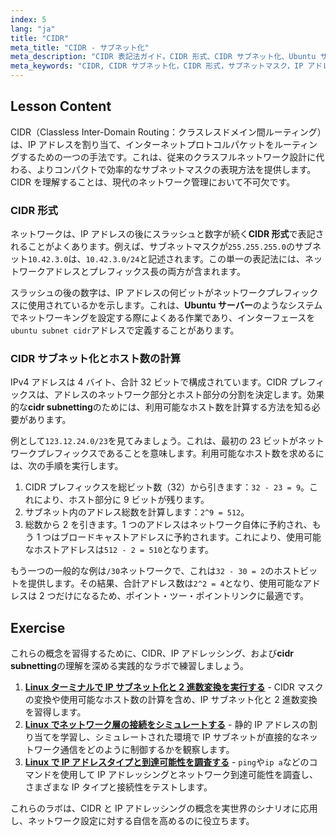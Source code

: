 ```yaml
---
index: 5
lang: "ja"
title: "CIDR"
meta_title: "CIDR - サブネット化"
meta_description: "CIDR 表記法ガイド。CIDR 形式、CIDR サブネット化、Ubuntu サーバーでのホスト数の計算方法を学びます。CIDR で IP アドレス指定をマスターしましょう。"
meta_keywords: "CIDR, CIDR サブネット化，CIDR 形式，サブネットマスク，IP アドレス指定，Ubuntu サーバー サブネット CIDR, Ubuntu サブネット CIDR, ネットワークプレフィックス，Linux ネットワーキング"
---
```


## Lesson Content

CIDR（Classless Inter-Domain Routing：クラスレスドメイン間ルーティング）は、IP アドレスを割り当て、インターネットプロトコルパケットをルーティングするための一つの手法です。これは、従来のクラスフルネットワーク設計に代わる、よりコンパクトで効率的なサブネットマスクの表現方法を提供します。CIDR を理解することは、現代のネットワーク管理において不可欠です。

### CIDR 形式

ネットワークは、IP アドレスの後にスラッシュと数字が続く**CIDR 形式**で表記されることがよくあります。例えば、サブネットマスクが`255.255.255.0`のサブネット`10.42.3.0`は、`10.42.3.0/24`と記述されます。この単一の表記法には、ネットワークアドレスとプレフィックス長の両方が含まれます。

スラッシュの後の数字は、IP アドレスの何ビットがネットワークプレフィックスに使用されているかを示します。これは、**Ubuntu サーバー**のようなシステムでネットワーキングを設定する際によくある作業であり、インターフェースを`ubuntu subnet cidr`アドレスで定義することがあります。

### CIDR サブネット化とホスト数の計算

IPv4 アドレスは 4 バイト、合計 32 ビットで構成されています。CIDR プレフィックスは、アドレスのネットワーク部分とホスト部分の分割を決定します。効果的な**cidr subnetting**のためには、利用可能なホスト数を計算する方法を知る必要があります。

例として`123.12.24.0/23`を見てみましょう。これは、最初の 23 ビットがネットワークプレフィックスであることを意味します。利用可能なホスト数を求めるには、次の手順を実行します。

1. CIDR プレフィックスを総ビット数（32）から引きます：`32 - 23 = 9`。これにより、ホスト部分に 9 ビットが残ります。
2. サブネット内のアドレス総数を計算します：`2^9 = 512`。
3. 総数から 2 を引きます。1 つのアドレスはネットワーク自体に予約され、もう 1 つはブロードキャストアドレスに予約されます。これにより、使用可能なホストアドレスは`512 - 2 = 510`となります。

もう一つの一般的な例は`/30`ネットワークで、これは`32 - 30 = 2`のホストビットを提供します。その結果、合計アドレス数は`2^2 = 4`となり、使用可能なアドレスは 2 つだけになるため、ポイント・ツー・ポイントリンクに最適です。

## Exercise

これらの概念を習得するために、CIDR、IP アドレッシング、および**cidr subnetting**の理解を深める実践的なラボで練習しましょう。

1. **[Linux ターミナルで IP サブネット化と 2 進数変換を実行する](https://labex.io/ja/labs/comptia-perform-ip-subnetting-and-binary-conversion-in-the-linux-terminal-592782)** - CIDR マスクの変換や使用可能なホスト数の計算を含め、IP サブネット化と 2 進数変換を習得します。
2. **[Linux でネットワーク層の接続をシミュレートする](https://labex.io/ja/labs/comptia-simulate-network-layer-connectivity-in-linux-592752)** - 静的 IP アドレスの割り当てを学習し、シミュレートされた環境で IP サブネットが直接的なネットワーク通信をどのように制御するかを観察します。
3. **[Linux で IP アドレスタイプと到達可能性を調査する](https://labex.io/ja/labs/comptia-explore-ip-address-types-and-reachability-in-linux-592780)** - `ping`や`ip a`などのコマンドを使用して IP アドレッシングとネットワーク到達可能性を調査し、さまざまな IP タイプと接続性をテストします。

これらのラボは、CIDR と IP アドレッシングの概念を実世界のシナリオに応用し、ネットワーク設定に対する自信を高めるのに役立ちます。
